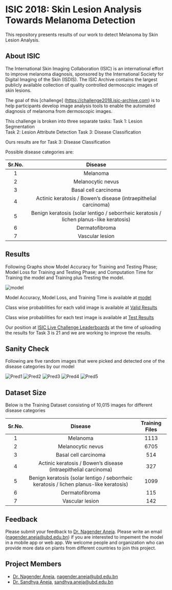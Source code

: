 # ISIC 2018: Skin Lesion Analysis Towards Melanoma Detection

This repository presents results of our work to detect Melanoma by Skin Lesion Analysis.

## About ISIC
The International Skin Imaging Collaboration (ISIC) is an international effort to improve melanoma diagnosis, sponsored by the International Society for Digital Imaging of the Skin (ISDIS). The ISIC Archive contains the largest publicly available collection of quality controlled dermoscopic images of skin lesions.

The goal of this [challenge] (https://challenge2018.isic-archive.com) is to help participants develop image analysis tools to enable the automated diagnosis of melanoma from dermoscopic images.

This challenge is broken into three separate tasks:
Task 1: Lesion Segmentation  
Task 2: Lesion Attribute Detection
Task 3: Disease Classification

Ours results are for Task 3: Disease Classification

Possible disease categories are:

| Sr.No. | Disease |
|:-------------:|:-------------:|
| 1   | Melanoma |
| 2   | Melanocytic nevus |
| 3   | Basal cell carcinoma |
| 4   | Actinic keratosis / Bowen’s disease (intraepithelial carcinoma) |
| 5   | Benign keratosis (solar lentigo / seborrheic keratosis / lichen planus-like keratosis) |
| 6   | Dermatofibroma |
| 7   | Vascular lesion |

 
## Results
Following Graphs show Model Accuracy for Training and Testing Phase; Model Loss for Training and Testing Phase; and Computation Time for Training the model and Training plus Tresting the model.

![model](https://github.com/naneja/isic2018/blob/master/figs/model.png)

Model Accuracy, Model Loss, and Training Time is available at [model](https://github.com/naneja/isic2018/blob/master/log/results.csv)

Class wise probabilities for each valid image is available at [Valid Results](https://github.com/naneja/isic2018/blob/master/log/results-valid.csv)  

Class wise probabilities for each test image is available at [Test Results](https://github.com/naneja/isic2018/blob/master/log/results-test.csv)  

Our position at [ISIC Live Challenge Leaderboards](https://challenge2018.isic-archive.com/live-leaderboards/) at the time of uploading the results for Task 3 is 21 and we are working to improve the results.

## Sanity Check
Following are five random images that were picked and detected one of the disease categories by our model

![Pred1](https://github.com/naneja/isic2018/blob/master/figs/pred1.png)
![Pred2](https://github.com/naneja/isic2018/blob/master/figs/pred2.png)
![Pred3](https://github.com/naneja/isic2018/blob/master/figs/pred3.png)
![Pred4](https://github.com/naneja/isic2018/blob/master/figs/pred4.png)
![Pred5](https://github.com/naneja/isic2018/blob/master/figs/pred5.png)

## Dataset Size
Below is the Training Dataset consisting of 10,015 images for different disease categories

| Sr.No. | Disease | Training Files |
|:-------------:|:-------------:|:-------------:|
| 1   | Melanoma | 1113 |
| 2   | Melanocytic nevus | 6705 |
| 3   | Basal cell carcinoma | 514 |
| 4   | Actinic keratosis / Bowen’s disease (intraepithelial carcinoma) | 327 |
| 5   | Benign keratosis (solar lentigo / seborrheic keratosis / lichen planus-like keratosis) | 1099 |
| 6   | Dermatofibroma | 115 |
| 7   | Vascular lesion | 142 |


## Feedback
Please submit your feedback to [Dr. Nagender Aneja](http://expert.ubd.edu.bn/nagender.aneja). Please write an email (nagender.aneja@ubd.edu.bn) if you are interested to impement the model in a mobile app or web app. We welcome people and organization who can provide more data on plants from different countries to join this project. 

## Project Members
*  [Dr. Nagender Aneja](http://expert.ubd.edu.bn/nagender.aneja), nagender.aneja@ubd.edu.bn
*  [Dr. Sandhya Aneja](http://expert.ubd.edu.bn/sandhya.aneja), sandhya.aneja@ubd.edu.bn
